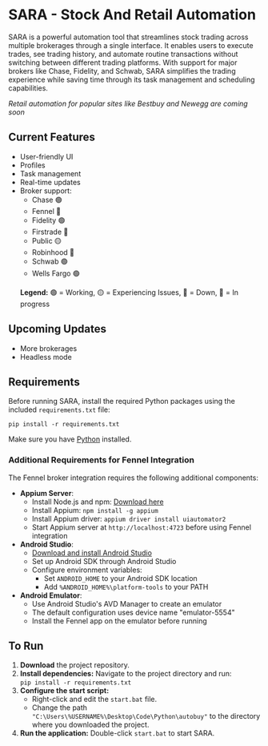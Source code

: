 <!DOCTYPE html>
<html lang="en">
<head>
  <meta charset="UTF-8">
</head>
<body>
  <h1>SARA - Stock And Retail Automation</h1>
  <p>
    SARA is a powerful automation tool that streamlines stock trading across multiple brokerages through a single interface. It enables users to execute trades, see trading history, and automate routine transactions without switching between different trading platforms. With support for major brokers like Chase, Fidelity, and Schwab, SARA simplifies the trading experience while saving time through its task management and scheduling capabilities. 

*Retail automation for popular sites like Bestbuy and Newegg are coming soon*
  </p>

  <h2>Current Features</h2>
  <ul>
    <li>User-friendly UI</li>
    <li>Profiles</li>
    <li>Task management</li>
    <li>Real-time updates</li>
    <li>Broker support:
      <ul>
        <li>Chase 🟢</li>
        <li>Fennel 🔵</li>
        <li>Fidelity 🟢</li>
        <li>Firstrade 🔴</li>
        <li>Public 🟡</li>
        <li>Robinhood 🔵</li>
        <li>Schwab 🟢</li>
        <li>Wells Fargo 🟢</li>
      </ul>
      <p><strong>Legend:</strong> 🟢 = Working, 🟡 = Experiencing Issues, 🔴 = Down, 🔵 = In progress</p>
    </li>
  </ul>

  <h2>Upcoming Updates</h2>
  <ul>
    <li>More brokerages</li>
    <li>Headless mode</li>
  </ul>

  <h2>Requirements</h2>
  <p>
    Before running SARA, install the required Python packages using the included <code>requirements.txt</code> file:
  </p>
  <pre><code>pip install -r requirements.txt</code></pre>
  <p>
    Make sure you have <a href="https://www.python.org/downloads/">Python</a> installed.
  </p>

  <h3>Additional Requirements for Fennel Integration</h3>
  <p>The Fennel broker integration requires the following additional components:</p>
  <ul>
    <li><strong>Appium Server</strong>:
      <ul>
        <li>Install Node.js and npm: <a href="https://nodejs.org/">Download here</a></li>
        <li>Install Appium: <code>npm install -g appium</code></li>
        <li>Install Appium driver: <code>appium driver install uiautomator2</code></li>
        <li>Start Appium server at <code>http://localhost:4723</code> before using Fennel integration</li>
      </ul>
    </li>
    <li><strong>Android Studio</strong>:
      <ul>
        <li><a href="https://developer.android.com/studio">Download and install Android Studio</a></li>
        <li>Set up Android SDK through Android Studio</li>
        <li>Configure environment variables:
          <ul>
            <li>Set <code>ANDROID_HOME</code> to your Android SDK location</li>
            <li>Add <code>%ANDROID_HOME%\platform-tools</code> to your PATH</li>
          </ul>
        </li>
      </ul>
    </li>
    <li><strong>Android Emulator</strong>:
      <ul>
        <li>Use Android Studio's AVD Manager to create an emulator</li>
        <li>The default configuration uses device name "emulator-5554"</li>
        <li>Install the Fennel app on the emulator before running</li>
      </ul>
    </li>
  </ul>

  <h2>To Run</h2>
  <ol>
    <li><strong>Download</strong> the project repository.</li>
    <li>
      <strong>Install dependencies:</strong> Navigate to the project directory and run:
      <br>
      <code>pip install -r requirements.txt</code>
    </li>
    <li>
      <strong>Configure the start script:</strong>
      <ul>
        <li>Right-click and edit the <code>start.bat</code> file.</li>
        <li>Change the path <code>"C:\Users\%USERNAME%\Desktop\Code\Python\autobuy"</code> to the directory where you downloaded the project.</li>
      </ul>
    </li>
    <li>
      <strong>Run the application:</strong> Double-click <code>start.bat</code> to start SARA.
    </li>
  </ol>
</body>
</html>
